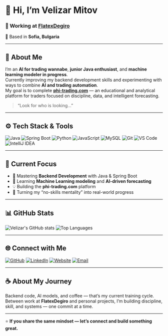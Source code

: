 # 👋 Hi, I’m Velizar Mitov  

### 💼 Working at [FlatexDegiro](https://www.flatexdegiro.com/)  
📍 Based in **Sofia, Bulgaria**

---

## 🧠 About Me
I’m an **AI for trading wannabe**, **junior Java enthusiast**, and **machine learning modeler in progress**.  
Currently improving my backend development skills and experimenting with ways to combine **AI and trading automation**.  
My goal is to complete **[phi-trading.com](https://phi-trading.com)** — an educational and analytical platform for traders focused on discipline, data, and intelligent forecasting.

> “Look for who is looking…”

---

## ⚙️ Tech Stack & Tools
![Java](https://img.shields.io/badge/Java-ED8B00?style=for-the-badge&logo=openjdk&logoColor=white)
![Spring Boot](https://img.shields.io/badge/Spring_Boot-6DB33F?style=for-the-badge&logo=springboot&logoColor=white)
![Python](https://img.shields.io/badge/Python-3776AB?style=for-the-badge&logo=python&logoColor=white)
![JavaScript](https://img.shields.io/badge/JavaScript-F7DF1E?style=for-the-badge&logo=javascript&logoColor=black)
![MySQL](https://img.shields.io/badge/MySQL-4479A1?style=for-the-badge&logo=mysql&logoColor=white)
![Git](https://img.shields.io/badge/Git-F05032?style=for-the-badge&logo=git&logoColor=white)
![VS Code](https://img.shields.io/badge/VS_Code-0078D7?style=for-the-badge&logo=visualstudiocode&logoColor=white)
![IntelliJ IDEA](https://img.shields.io/badge/IntelliJ_IDEA-000000?style=for-the-badge&logo=intellijidea&logoColor=white)

---

## 🚀 Current Focus
- 🔧 Mastering **Backend Development** with Java & Spring Boot  
- 🧩 Learning **Machine Learning modeling** and **AI-driven forecasting**  
- 💡 Building the **phi-trading.com** platform  
- 🧱 Turning my “no-skills mentality” into real-world progress  

---

## 📊 GitHub Stats
![Velizar's GitHub stats](https://github-readme-stats.vercel.app/api?username=VelizarMitov&show_icons=true&theme=radical)
![Top Languages](https://github-readme-stats.vercel.app/api/top-langs/?username=VelizarMitov&layout=compact&theme=radical)

---

## 🌐 Connect with Me
[![GitHub](https://img.shields.io/badge/GitHub-000000?style=for-the-badge&logo=github&logoColor=white)](https://github.com/VelizarMitov)
[![LinkedIn](https://img.shields.io/badge/LinkedIn-0077B5?style=for-the-badge&logo=linkedin&logoColor=white)](www.linkedin.com/in/velizar-mitov-921288116)
[![Website](https://img.shields.io/badge/Website-phi--trading.com-009688?style=for-the-badge&logo=vercel&logoColor=white)](https://phi-trading.com)
[![Email](https://img.shields.io/badge/Email-Contact_Me-EA4335?style=for-the-badge&logo=gmail&logoColor=white)](mailto:your@email.com)

---

## ☕ About My Journey
Backend code, AI models, and coffee — that’s my current training cycle.  
Between work at **FlatexDegiro** and personal projects, I’m building discipline, skill, and systems — one commit at a time.

---

⭐ **If you share the same mindset — let’s connect and build something great.**

